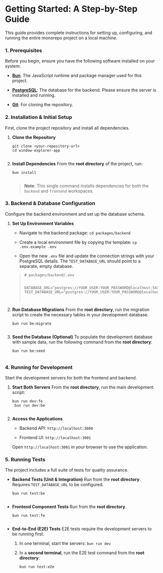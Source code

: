 <div contenteditable="true" translate="no" class="ProseMirror"><h1>Getting Started: A Step-by-Step Guide</h1><p>This guide provides complete instructions for setting up, configuring, and running the entire monorepo project on a local machine.</p><h3><strong>1. Prerequisites</strong></h3><p>Before you begin, ensure you have the following software installed on your system:</p><ul><li><p><a href="https://bun.sh/" title="null"><strong>Bun</strong></a>: The JavaScript runtime and package manager used for this project.</p></li><li><p><a href="https://www.postgresql.org/download/" title="null"><strong>PostgreSQL</strong></a>: The database for the backend. Please ensure the server is installed and running.</p></li><li><p><a href="https://git-scm.com/" title="null"><strong>Git</strong></a>: For cloning the repository.</p></li></ul><h3><strong>2. Installation &amp; Initial Setup</strong></h3><p>First, clone the project repository and install all dependencies.</p><ol><li><p><strong>Clone the Repository</strong></p><pre><code>git clone &lt;your-repository-url&gt;
cd window-explorer-app
<br class="ProseMirror-trailingBreak"></code></pre></li><li><p><strong>Install Dependencies</strong>
From the <strong>root directory</strong> of the project, run:</p><pre><code>bun install
<br class="ProseMirror-trailingBreak"></code></pre><blockquote><p><strong>Note</strong>: This single command installs dependencies for both the <code>backend</code> and <code>frontend</code> workspaces.</p></blockquote></li></ol><h3><strong>3. Backend &amp; Database Configuration</strong></h3><p>Configure the backend environment and set up the database schema.</p><ol><li><p><strong>Set Up Environment Variables</strong></p><ul><li><p>Navigate to the backend package: <code>cd packages/backend</code></p></li><li><p>Create a local environment file by copying the template: <code>cp .env.example .env</code></p></li><li><p>Open the new <code>.env</code> file and update the connection strings with your PostgreSQL details. The <code>TEST_DATABASE_URL</code> should point to a separate, empty database.</p></li></ul><blockquote><pre><code># packages/backend/.env

DATABASE_URL="postgres://YOUR_USER:YOUR_PASSWORD@localhost:5432/window_explorer_app"
TEST_DATABASE_URL="postgres://YOUR_USER:YOUR_PASSWORD@localhost:5432/window_explorer_test_db"
<br class="ProseMirror-trailingBreak"></code></pre></blockquote></li><li><p><strong>Run Database Migrations</strong>
From the <strong>root directory</strong>, run the migration script to create the necessary tables in your development database.</p><pre><code>bun run be:migrate
<br class="ProseMirror-trailingBreak"></code></pre></li><li><p><strong>Seed the Database (Optional)</strong>
To populate the development database with sample data, run the following command from the <strong>root directory</strong>:</p><pre><code>bun run be:seed
<br class="ProseMirror-trailingBreak"></code></pre></li></ol><h3><strong>4. Running for Development</strong></h3><p>Start the development servers for both the frontend and backend.</p><ol><li><p><strong>Start Both Servers</strong>
From the <strong>root directory</strong>, run the main development script:</p><pre><code>bun run dev:fe <br> bun run dev:be
<br class="ProseMirror-trailingBreak"></code></pre></li><li><p><strong>Access the Applications</strong></p><ul><li><p>Backend API: <code>http://localhost:3000</code></p></li><li><p>Frontend UI: <code>http://localhost:3001</code></p></li></ul><p>Open <code>http://localhost:3001</code> in your browser to use the application.</p></li></ol><h3><strong>5. Running Tests</strong></h3><p>The project includes a full suite of tests for quality assurance.</p><ul><li><p><strong>Backend Tests (Unit &amp; Integration)</strong>
Run from the <strong>root directory</strong>. Requires <code>TEST_DATABASE_URL</code> to be configured.</p><pre><code>bun run test:be
<br class="ProseMirror-trailingBreak"></code></pre></li><li><p><strong>Frontend Component Tests</strong>
Run from the <strong>root directory</strong>.</p><pre><code>bun run test:fe
<br class="ProseMirror-trailingBreak"></code></pre></li><li><p><strong>End-to-End (E2E) Tests</strong>
E2E tests require the development servers to be running first.</p><ol><li><p>In one terminal, start the servers: <code>bun run dev</code></p></li><li><p>In a <strong>second terminal</strong>, run the E2E test command from the <strong>root directory</strong>:</p><pre><code>bun run test:e2e
<br class="ProseMirror-trailingBreak"></code></pre></li></ol></li></ul></div>
